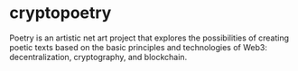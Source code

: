 # cryptopoetry
<Crypto>Poetry is an artistic net art project that explores the possibilities of creating poetic texts based on the basic principles and technologies of Web3: decentralization, cryptography, and blockchain.
